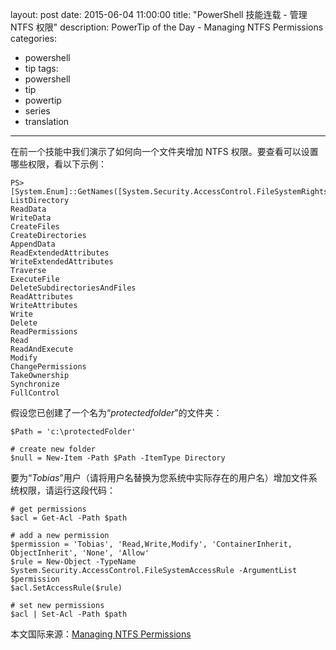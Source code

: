 ﻿layout: post
date: 2015-06-04 11:00:00
title: "PowerShell 技能连载 - 管理 NTFS 权限"
description: PowerTip of the Day - Managing NTFS Permissions
categories:
- powershell
- tip
tags:
- powershell
- tip
- powertip
- series
- translation
---
在前一个技能中我们演示了如何向一个文件夹增加 NTFS 权限。要查看可以设置哪些权限，看以下示例：

    PS> [System.Enum]::GetNames([System.Security.AccessControl.FileSystemRights])
    ListDirectory
    ReadData
    WriteData
    CreateFiles
    CreateDirectories
    AppendData
    ReadExtendedAttributes
    WriteExtendedAttributes
    Traverse
    ExecuteFile
    DeleteSubdirectoriesAndFiles
    ReadAttributes
    WriteAttributes
    Write
    Delete
    ReadPermissions
    Read
    ReadAndExecute
    Modify
    ChangePermissions
    TakeOwnership
    Synchronize
    FullControl

假设您已创建了一个名为“_protectedfolder_”的文件夹：

    $Path = 'c:\protectedFolder'
    
    # create new folder
    $null = New-Item -Path $Path -ItemType Directory

要为“_Tobias_”用户（请将用户名替换为您系统中实际存在的用户名）增加文件系统权限，请运行这段代码：

    # get permissions
    $acl = Get-Acl -Path $path
    
    # add a new permission
    $permission = 'Tobias', 'Read,Write,Modify', 'ContainerInherit, ObjectInherit', 'None', 'Allow'
    $rule = New-Object -TypeName System.Security.AccessControl.FileSystemAccessRule -ArgumentList $permission
    $acl.SetAccessRule($rule)
    
    # set new permissions
    $acl | Set-Acl -Path $path

<!--more-->
本文国际来源：[Managing NTFS Permissions](http://powershell.com/cs/blogs/tips/archive/2015/06/04/managing-ntfs-permissions.aspx)
